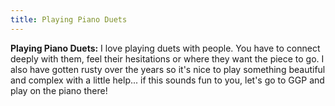 ```yaml
---
title: Playing Piano Duets
---
```


**Playing Piano Duets:** I love playing duets with people. You have to connect deeply with them, feel their hesitations or where they want the piece to go. I also have gotten rusty over the years so it's nice to play something beautiful and complex with a little help... if this sounds fun to you, let's go to GGP and play on the piano there!

